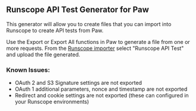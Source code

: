 ## Runscope API Test Generator for Paw

This generator will allow you to create files that you can import into Runscope to create API tests from Paw.

Use the Export or Export All functions in Paw to generate a file from one or more requests. From the [Runscope importer](https://www.runscope.com/radar/import) select "Runscope API Test" and upload the file generated.

### Known Issues:

- OAuth 2 and S3 Signature settings are not exported
- OAuth 1 additional parameters, nonce and timestamp are not exported
- Redirect and cookie settings are not exported (these can configured in your Runscope environments)